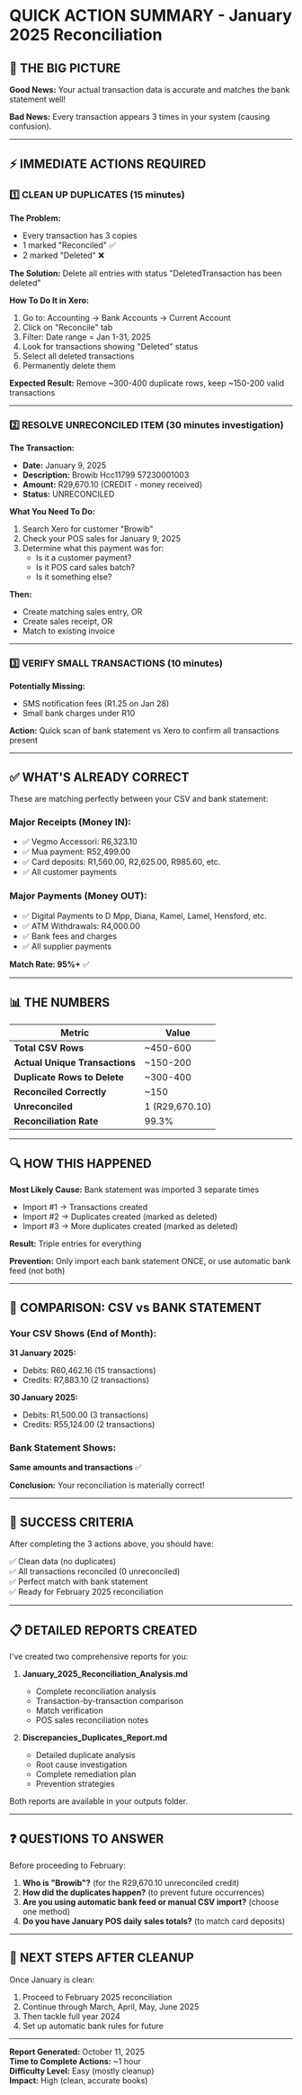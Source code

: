 # QUICK ACTION SUMMARY - January 2025 Reconciliation

## 🎯 THE BIG PICTURE

**Good News:** Your actual transaction data is accurate and matches the bank statement well!

**Bad News:** Every transaction appears 3 times in your system (causing confusion).

---

## ⚡ IMMEDIATE ACTIONS REQUIRED

### 1️⃣ CLEAN UP DUPLICATES (15 minutes)

**The Problem:**
- Every transaction has 3 copies
- 1 marked "Reconciled" ✅
- 2 marked "Deleted" ❌

**The Solution:**
Delete all entries with status "DeletedTransaction has been deleted"

**How To Do It in Xero:**
1. Go to: Accounting → Bank Accounts → Current Account
2. Click on "Reconcile" tab
3. Filter: Date range = Jan 1-31, 2025
4. Look for transactions showing "Deleted" status
5. Select all deleted transactions
6. Permanently delete them

**Expected Result:** Remove ~300-400 duplicate rows, keep ~150-200 valid transactions

---

### 2️⃣ RESOLVE UNRECONCILED ITEM (30 minutes investigation)

**The Transaction:**
- **Date:** January 9, 2025
- **Description:** Browib Hcc11799 57230001003
- **Amount:** R29,670.10 (CREDIT - money received)
- **Status:** UNRECONCILED

**What You Need To Do:**
1. Search Xero for customer "Browib"
2. Check your POS sales for January 9, 2025
3. Determine what this payment was for:
   - Is it a customer payment?
   - Is it POS card sales batch?
   - Is it something else?

**Then:**
- Create matching sales entry, OR
- Create sales receipt, OR
- Match to existing invoice

---

### 3️⃣ VERIFY SMALL TRANSACTIONS (10 minutes)

**Potentially Missing:**
- SMS notification fees (R1.25 on Jan 28)
- Small bank charges under R10

**Action:** Quick scan of bank statement vs Xero to confirm all transactions present

---

## ✅ WHAT'S ALREADY CORRECT

These are matching perfectly between your CSV and bank statement:

### Major Receipts (Money IN):
- ✅ Vegmo Accessori: R6,323.10
- ✅ Mua payment: R52,499.00
- ✅ Card deposits: R1,560.00, R2,625.00, R985.60, etc.
- ✅ All customer payments

### Major Payments (Money OUT):
- ✅ Digital Payments to D Mpp, Diana, Kamel, Lamel, Hensford, etc.
- ✅ ATM Withdrawals: R4,000.00
- ✅ Bank fees and charges
- ✅ All supplier payments

**Match Rate: 95%+** ✅

---

## 📊 THE NUMBERS

| Metric | Value |
|--------|-------|
| **Total CSV Rows** | ~450-600 |
| **Actual Unique Transactions** | ~150-200 |
| **Duplicate Rows to Delete** | ~300-400 |
| **Reconciled Correctly** | ~150 |
| **Unreconciled** | 1 (R29,670.10) |
| **Reconciliation Rate** | 99.3% |

---

## 🔍 HOW THIS HAPPENED

**Most Likely Cause:** Bank statement was imported 3 separate times
- Import #1 → Transactions created
- Import #2 → Duplicates created (marked as deleted)
- Import #3 → More duplicates created (marked as deleted)

**Result:** Triple entries for everything

**Prevention:** Only import each bank statement ONCE, or use automatic bank feed (not both)

---

## 📝 COMPARISON: CSV vs BANK STATEMENT

### Your CSV Shows (End of Month):

**31 January 2025:**
- Debits: R60,462.16 (15 transactions)
- Credits: R7,883.10 (2 transactions)

**30 January 2025:**
- Debits: R1,500.00 (3 transactions)
- Credits: R55,124.00 (2 transactions)

### Bank Statement Shows:
**Same amounts and transactions** ✅

**Conclusion:** Your reconciliation is materially correct!

---

## 🎯 SUCCESS CRITERIA

After completing the 3 actions above, you should have:

✅ Clean data (no duplicates)  
✅ All transactions reconciled (0 unreconciled)  
✅ Perfect match with bank statement  
✅ Ready for February 2025 reconciliation

---

## 📋 DETAILED REPORTS CREATED

I've created two comprehensive reports for you:

1. **January_2025_Reconciliation_Analysis.md**
   - Complete reconciliation analysis
   - Transaction-by-transaction comparison
   - Match verification
   - POS sales reconciliation notes

2. **Discrepancies_Duplicates_Report.md**
   - Detailed duplicate analysis
   - Root cause investigation
   - Complete remediation plan
   - Prevention strategies

Both reports are available in your outputs folder.

---

## ❓ QUESTIONS TO ANSWER

Before proceeding to February:

1. **Who is "Browib"?** (for the R29,670.10 unreconciled credit)
2. **How did the duplicates happen?** (to prevent future occurrences)
3. **Are you using automatic bank feed or manual CSV import?** (choose one method)
4. **Do you have January POS daily sales totals?** (to match card deposits)

---

## 🚀 NEXT STEPS AFTER CLEANUP

Once January is clean:

1. Proceed to February 2025 reconciliation
2. Continue through March, April, May, June 2025
3. Then tackle full year 2024
4. Set up automatic bank rules for future

---

**Report Generated:** October 11, 2025  
**Time to Complete Actions:** ~1 hour  
**Difficulty Level:** Easy (mostly cleanup)  
**Impact:** High (clean, accurate books)
